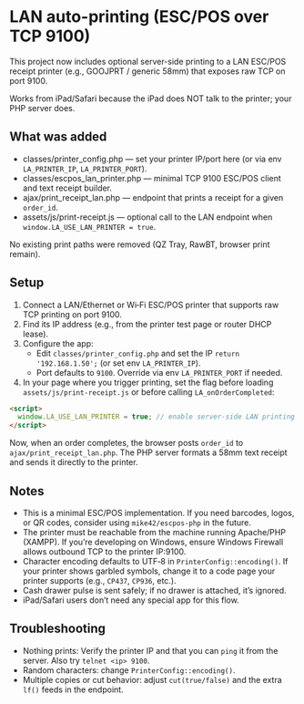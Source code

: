 # LAN auto-printing (ESC/POS over TCP 9100)

This project now includes optional server-side printing to a LAN ESC/POS receipt printer (e.g., GOOJPRT / generic 58mm) that exposes raw TCP on port 9100.

Works from iPad/Safari because the iPad does NOT talk to the printer; your PHP server does.

## What was added

- classes/printer_config.php — set your printer IP/port here (or via env `LA_PRINTER_IP`, `LA_PRINTER_PORT`).
- classes/escpos_lan_printer.php — minimal TCP 9100 ESC/POS client and text receipt builder.
- ajax/print_receipt_lan.php — endpoint that prints a receipt for a given `order_id`.
- assets/js/print-receipt.js — optional call to the LAN endpoint when `window.LA_USE_LAN_PRINTER = true`.

No existing print paths were removed (QZ Tray, RawBT, browser print remain).

## Setup

1. Connect a LAN/Ethernet or Wi‑Fi ESC/POS printer that supports raw TCP printing on port 9100.
2. Find its IP address (e.g., from the printer test page or router DHCP lease).
3. Configure the app:
   - Edit `classes/printer_config.php` and set the IP `return '192.168.1.50';` (or set env `LA_PRINTER_IP`).
   - Port defaults to `9100`. Override via env `LA_PRINTER_PORT` if needed.
4. In your page where you trigger printing, set the flag before loading `assets/js/print-receipt.js` or before calling `LA_onOrderCompleted`:

```html
<script>
  window.LA_USE_LAN_PRINTER = true; // enable server-side LAN printing
</script>
```

Now, when an order completes, the browser posts `order_id` to `ajax/print_receipt_lan.php`. The PHP server formats a 58mm text receipt and sends it directly to the printer.

## Notes

- This is a minimal ESC/POS implementation. If you need barcodes, logos, or QR codes, consider using `mike42/escpos-php` in the future.
- The printer must be reachable from the machine running Apache/PHP (XAMPP). If you’re developing on Windows, ensure Windows Firewall allows outbound TCP to the printer IP:9100.
- Character encoding defaults to UTF‑8 in `PrinterConfig::encoding()`. If your printer shows garbled symbols, change it to a code page your printer supports (e.g., `CP437`, `CP936`, etc.).
- Cash drawer pulse is sent safely; if no drawer is attached, it’s ignored.
- iPad/Safari users don’t need any special app for this flow.

## Troubleshooting

- Nothing prints: Verify the printer IP and that you can `ping` it from the server. Also try `telnet <ip> 9100`.
- Random characters: change `PrinterConfig::encoding()`.
- Multiple copies or cut behavior: adjust `cut(true/false)` and the extra `lf()` feeds in the endpoint.
